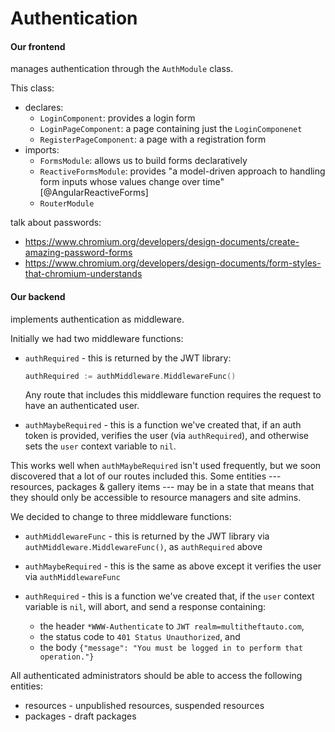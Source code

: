 # Authentication

#### Our frontend

manages authentication through the `AuthModule` class.

This class:

- declares:
    - `LoginComponent`: provides a login form
    - `LoginPageComponent`: a page containing just the `LoginComponenet`
    - `RegisterPageComponent`: a page with a registration form
- imports:
    - `FormsModule`: allows us to build forms declaratively
    - `ReactiveFormsModule`: provides "a model-driven approach to handling form inputs whose values change over time" [@AngularReactiveForms]
    - `RouterModule`

talk about passwords:

- https://www.chromium.org/developers/design-documents/create-amazing-password-forms
- https://www.chromium.org/developers/design-documents/form-styles-that-chromium-understands

#### Our backend

implements authentication as middleware.

Initially we had two middleware functions:

-   `authRequired` - this is returned by the JWT library:

    ```go
    authRequired := authMiddleware.MiddlewareFunc()
    ```

    Any route that includes this
    middleware function requires the request to have an authenticated
    user.
-   `authMaybeRequired` - this is a function we've created that, if an
    auth token is provided, verifies the user (via `authRequired`), and
    otherwise sets the `user` context variable to `nil`.

This works well when `authMaybeRequired` isn't used frequently, but we
soon discovered that a lot of our routes included this. Some entities ---
resources, packages & gallery items --- may be in a state that means that
they should only be accessible to resource managers and site admins.

We decided to change to three middleware functions:

-   `authMiddlewareFunc` - this is returned by the JWT library
    via `authMiddleware.MiddlewareFunc()`, as `authRequired` above
-   `authMaybeRequired` - this is the same as above except it verifies
    the user via `authMiddlewareFunc`

-   `authRequired` - this is a function we've created that, if the
    `user` context variable is `nil`, will abort, and send a response
    containing:

    -   the header `*WWW-Authenticate` to `JWT realm=multitheftauto.com`,
    -   the status code to `401 Status Unauthorized`, and
    -   the body `{"message": "You must be logged in to perform that operation."}`

All authenticated administrators should be able to access the following entities:

-   resources - unpublished resources, suspended resources
-   packages - draft packages
